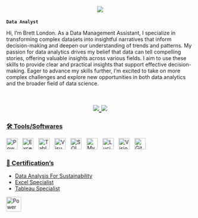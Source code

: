 <h1 align="center">
    <img src="https://readme-typing-svg.herokuapp.com/?font=Righteous&size=35&center=true&vCenter=true&width=500&height=70&duration=4000&lines=Hi!+👋;+I'm+Brett+London!;" />
</h1>

**`Data Analyst`**

Hi, I’m Brett London. As a Data Management Assistant, I specialize in transforming complex datasets into insightful narratives that inform decision-making and deepen our understanding of trends and patterns. My passion for data analytics drives my belief that data can tell compelling stories, offering valuable insights across various fields. I aim to use these skills to provide clear and practical insights that support effective decision-making. Eager to advance my skills further, I’m excited to take on more complex challenges and explore new opportunities in both data analytics and the broader field of data science.

 </div>
 
 <H1 align="center">
     
  <a href="mailto:brettlon13@gmail.com">
    <img src="https://img.shields.io/badge/Gmail-333333?style=for-the-badge&logo=gmail&logoColor=red" />
  </a>
  <a href="https://www.linkedin.com/in/brett-london" target="_blank">
    <img src="https://img.shields.io/badge/LinkedIn-0077B5?style=for-the-badge&logo=linkedin&logoColor=white" target="_blank" />
  </H1>


### 🛠️ Tools/Softwares  

<img align="left" alt="Power BI" width="30px" style="padding-right:10px;" src="https://img.icons8.com/?size=100&id=3sGOUDo9nJ4k&format=png&color=000000"/>
<img align="left" alt="Excel" width="30px" style="padding-right:10px;" src="https://img.icons8.com/?size=100&id=117561&format=png&color=000000" />
<img align="left" alt="Tableau" width="30px" style="padding-right:10px;" src="https://img.icons8.com/?size=100&id=9Kvi1p1F0tUo&format=png&color=000000" />
<img align="left" alt="Visual Studio" width="30px" style="padding-right:10px;" src="https://cdn.jsdelivr.net/gh/devicons/devicon@latest/icons/visualstudio/visualstudio-original.svg" />
<img align="left" alt="SQL Server" width="30px" style="padding-right:10px;" src="https://cdn.jsdelivr.net/gh/devicons/devicon@latest/icons/microsoftsqlserver/microsoftsqlserver-original.svg" />
<img align="left" alt="MySQL" width="30px" style="padding-right:10px;" src="https://cdn.jsdelivr.net/gh/devicons/devicon@latest/icons/mysql/mysql-original-wordmark.svg" />
<img align="left" alt="Lucidchart" width="30px" style="padding-right:10px;" src="https://store-images.s-microsoft.com/image/apps.21470.3fa72610-07ba-489f-b48f-1fcb5ca4253a.fc3d89ad-c9dc-445c-9baa-074b7b8f0cfb.9bc93e17-dd72-4215-b8b0-0cf81a3d9925.png" />
<img align="left" alt="Visio" width="30px" style="padding-right:10px;" src="https://img.icons8.com/?size=100&id=RFQgC8NwC8ij&format=png&color=000000" />
<img align="left" alt="GitHub" width="30px" style="padding-right:10px;" src="https://cdn.jsdelivr.net/gh/devicons/devicon/icons/github/github-original.svg" />
<br />

#
### 📜 Certification’s 

- [Data Analysis For Sustainability](https://www.credential.net/0cd018f7-bd82-425d-891a-08a682d31f5c#gs.fgtkxc)
- [Excel Specialist](https://www.credential.net/b359a400-9ee9-408d-b0fa-822e4a587440#gs.fgxlou)
- [Tableau Specialist](https://www.credential.net/b63e03ec-ba1f-4f32-aa30-582f4ed1e7e0#gs.fgxo6n)
<p align="left">
<img align="left" alt="Power BI" width="40px" style="padding-right:10px; "src="https://media.licdn.com/dms/image/v2/D560BAQFt7IAZ9l_7Ow/company-logo_200_200/company-logo_200_200/0/1690569168900/the_global_tech_experience_logo?e=2147483647&v=beta&t=lqTRQ7rt8aB-FfZG4uUc0apfUvzrVkxvldZtFfvgQBY"/></a> 

</p>
<!---
Brett-London/Brett-London is a ✨ special ✨ repository because its `README.md` (this file) appears on your GitHub profile.
You can click the Preview link to take a look at your changes.
--->
